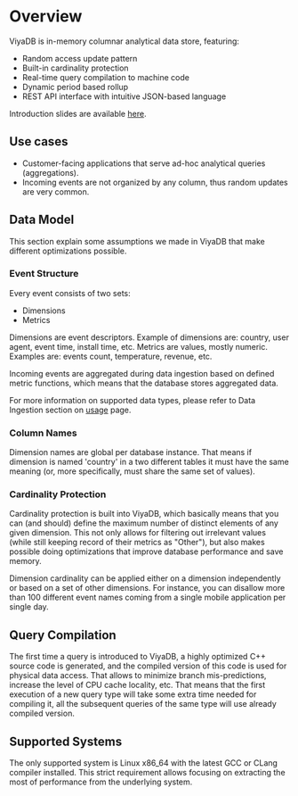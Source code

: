 Overview
========

ViyaDB is in-memory columnar analytical data store, featuring:

- Random access update pattern
- Built-in cardinality protection
- Real-time query compilation to machine code
- Dynamic period based rollup
- REST API interface with intuitive JSON-based language

Introduction slides are available [here](/slides/intro.html).

## Use cases

 * Customer-facing applications that serve ad-hoc analytical queries (aggregations).
 * Incoming events are not organized by any column, thus random updates are very common.

## Data Model

This section explain some assumptions we made in ViyaDB that make different optimizations possible.

### Event Structure

Every event consists of two sets:

 * Dimensions
 * Metrics
 
Dimensions are event descriptors. Example of dimensions are: country, user agent, event time, install time, etc. Metrics are values, mostly numeric. Examples are: events count, temperature, revenue, etc.

Incoming events are aggregated during data ingestion based on defined metric functions, which means that the database stores aggregated data.

For more information on supported data types, please refer to Data Ingestion section on [usage](/usage) page.

### Column Names

Dimension names are global per database instance. That means if dimension is named 'country' in a two different tables it must have the same meaning (or, more specifically, must share the same set of values).

### Cardinality Protection

Cardinality protection is built into ViyaDB, which basically means that you can (and should) define the maximum number of distinct elements of any given dimension. This not only allows for filtering out irrelevant values (while still keeping record of their metrics as "Other"), but also makes possible doing optimizations that improve database performance and save memory.

Dimension cardinality can be applied either on a dimension independently or based on a set of other dimensions. For instance, you can disallow more than 100 different event names coming from a single mobile application per single day.

## Query Compilation

The first time a query is introduced to ViyaDB, a highly optimized C++ source code is generated, and the compiled version of this code is used for physical data access. That allows to minimize branch mis-predictions, increase the level of CPU cache locality, etc. That means that the first execution of a new query type will take some extra time needed for compiling it, all the subsequent queries of the same type will use already compiled version.

## Supported Systems

The only supported system is Linux x86\_64 with the latest GCC or CLang compiler installed. This strict requirement allows focusing on extracting the most of performance from the underlying system.

